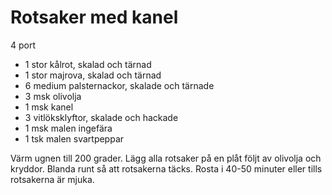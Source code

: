 # Rotsaker med kanel

4 port

 - 1 stor kålrot, skalad och tärnad
 - 1 stor majrova, skalad och tärnad
 - 6 medium palsternackor, skalade och tärnade
 - 3 msk olivolja
 - 1 msk kanel
 - 3 vitlöksklyftor, skalade och hackade
 - 1 msk malen ingefära
 - 1 tsk malen svartpeppar

Värm ugnen till 200 grader. Lägg alla rotsaker på en plåt följt av olivolja och kryddor. Blanda runt så att rotsakerna täcks. Rosta i 40-50 minuter eller tills rotsakerna är mjuka.
